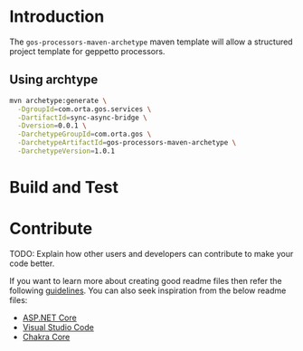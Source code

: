 # Introduction
The `gos-processors-maven-archetype` maven template will allow a structured project template for geppetto processors.

## Using archtype
```bash
mvn archetype:generate \
  -DgroupId=com.orta.gos.services \
  -DartifactId=sync-async-bridge \
  -Dversion=0.0.1 \
  -DarchetypeGroupId=com.orta.gos \
  -DarchetypeArtifactId=gos-processors-maven-archetype \
  -DarchetypeVersion=1.0.1
```

# Build and Test



# Contribute
TODO: Explain how other users and developers can contribute to make your code better.

If you want to learn more about creating good readme files then refer the following [guidelines](https://docs.microsoft.com/en-us/azure/devops/repos/git/create-a-readme?view=azure-devops). You can also seek inspiration from the below readme files:
- [ASP.NET Core](https://github.com/aspnet/Home)
- [Visual Studio Code](https://github.com/Microsoft/vscode)
- [Chakra Core](https://github.com/Microsoft/ChakraCore)
